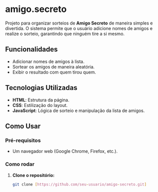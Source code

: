 # amigo.secreto

Projeto para organizar sorteios de **Amigo Secreto** de maneira simples e divertida. O sistema permite que o usuário adicione nomes de amigos e realize o sorteio, garantindo que ninguém tire a si mesmo.

## Funcionalidades

- Adicionar nomes de amigos à lista.
- Sortear os amigos de maneira aleatória.
- Exibir o resultado com quem tirou quem.

## Tecnologias Utilizadas

- **HTML**: Estrutura da página.
- **CSS**: Estilização do layout.
- **JavaScript**: Lógica de sorteio e manipulação da lista de amigos.

## Como Usar

### Pré-requisitos

- Um navegador web (Google Chrome, Firefox, etc.).

### Como rodar

1. **Clone o repositório:**
   ```bash
   git clone [https://github.com/seu-usuario/amigo-secreto.git]
